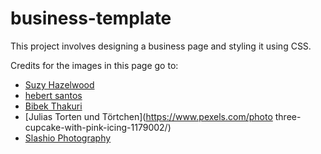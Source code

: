 # business-template
This project involves designing a business page and styling it using CSS.

Credits for the images in this page go to:
- [Suzy Hazelwood](https://www.pexels.com/photo/cheese-cake-with-strawberry-fruit-1098592/)
- [hebert santos](https://images.pexels.com/photos/11712501/pexels-photo-11712501.jpeg?cs=srgb&dl=pexels-hebert-santos-11712501.jpg&fm=jpg) 
- [Bibek Thakuri](https://unsplash.com/photos/5m5aJBSQZ6c)
- [Julias Torten und Törtchen](https://www.pexels.com/photo three-cupcake-with-pink-icing-1179002/)
- [Slashio Photography](https://unsplash.com/photos/T5KPTbbK-_E)